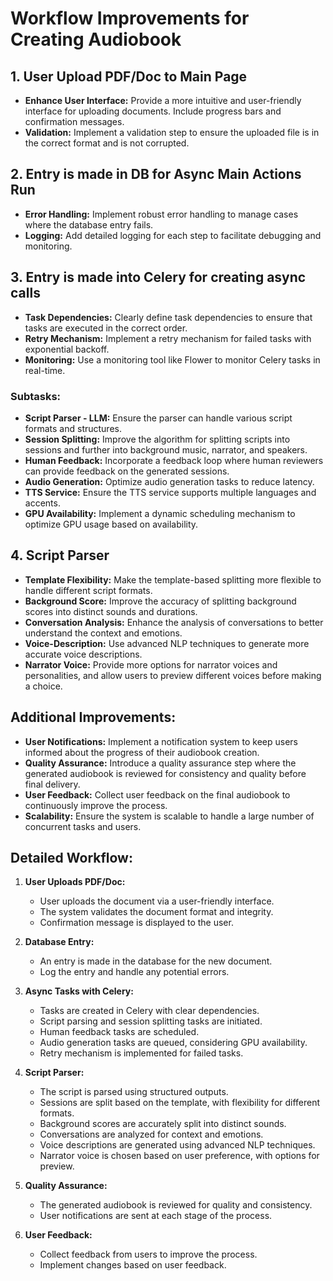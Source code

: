 # Workflow Improvements for Creating Audiobook

## 1. User Upload PDF/Doc to Main Page
- **Enhance User Interface:** Provide a more intuitive and user-friendly interface for uploading documents. Include progress bars and confirmation messages.
- **Validation:** Implement a validation step to ensure the uploaded file is in the correct format and is not corrupted.

## 2. Entry is made in DB for Async Main Actions Run
- **Error Handling:** Implement robust error handling to manage cases where the database entry fails.
- **Logging:** Add detailed logging for each step to facilitate debugging and monitoring.

## 3. Entry is made into Celery for creating async calls
- **Task Dependencies:** Clearly define task dependencies to ensure that tasks are executed in the correct order.
- **Retry Mechanism:** Implement a retry mechanism for failed tasks with exponential backoff.
- **Monitoring:** Use a monitoring tool like Flower to monitor Celery tasks in real-time.

### Subtasks:
- **Script Parser - LLM:** Ensure the parser can handle various script formats and structures.
- **Session Splitting:** Improve the algorithm for splitting scripts into sessions and further into background music, narrator, and speakers.
- **Human Feedback:** Incorporate a feedback loop where human reviewers can provide feedback on the generated sessions.
- **Audio Generation:** Optimize audio generation tasks to reduce latency.
- **TTS Service:** Ensure the TTS service supports multiple languages and accents.
- **GPU Availability:** Implement a dynamic scheduling mechanism to optimize GPU usage based on availability.

## 4. Script Parser
- **Template Flexibility:** Make the template-based splitting more flexible to handle different script formats.
- **Background Score:** Improve the accuracy of splitting background scores into distinct sounds and durations.
- **Conversation Analysis:** Enhance the analysis of conversations to better understand the context and emotions.
- **Voice-Description:** Use advanced NLP techniques to generate more accurate voice descriptions.
- **Narrator Voice:** Provide more options for narrator voices and personalities, and allow users to preview different voices before making a choice.

## Additional Improvements:
- **User Notifications:** Implement a notification system to keep users informed about the progress of their audiobook creation.
- **Quality Assurance:** Introduce a quality assurance step where the generated audiobook is reviewed for consistency and quality before final delivery.
- **User Feedback:** Collect user feedback on the final audiobook to continuously improve the process.
- **Scalability:** Ensure the system is scalable to handle a large number of concurrent tasks and users.

## Detailed Workflow:

1. **User Uploads PDF/Doc:**
   - User uploads the document via a user-friendly interface.
   - The system validates the document format and integrity.
   - Confirmation message is displayed to the user.

2. **Database Entry:**
   - An entry is made in the database for the new document.
   - Log the entry and handle any potential errors.

3. **Async Tasks with Celery:**
   - Tasks are created in Celery with clear dependencies.
   - Script parsing and session splitting tasks are initiated.
   - Human feedback tasks are scheduled.
   - Audio generation tasks are queued, considering GPU availability.
   - Retry mechanism is implemented for failed tasks.

4. **Script Parser:**
   - The script is parsed using structured outputs.
   - Sessions are split based on the template, with flexibility for different formats.
   - Background scores are accurately split into distinct sounds.
   - Conversations are analyzed for context and emotions.
   - Voice descriptions are generated using advanced NLP techniques.
   - Narrator voice is chosen based on user preference, with options for preview.

5. **Quality Assurance:**
   - The generated audiobook is reviewed for quality and consistency.
   - User notifications are sent at each stage of the process.

6. **User Feedback:**
   - Collect feedback from users to improve the process.
   - Implement changes based on user feedback.
